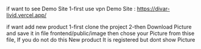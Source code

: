 if want to see Demo Site
1-first use vpn
Demo Site : https://divar-livid.vercel.app/



if want add new product
1-first clone the project
2-then Download Picture and save it in file frontend/public/image  then chose your Picture from thise file, If you do not do this New product It is registered but dont show Picture
